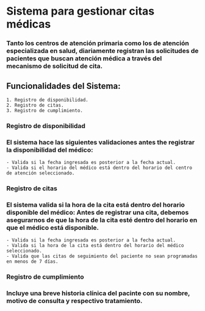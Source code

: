 # Sistema para gestionar citas médicas

### Tanto los centros de atención primaria como los de atención especializada en salud, diariamente registran las solicitudes de pacientes que buscan atención médica a través del mecanismo de solicitud de cita.
## Funcionalidades del Sistema:
    1. Registro de disponibilidad.
    2. Registro de citas.
    3. Registro de cumplimiento.

### <strong> Registro de disponibilidad </strong>
### El sistema hace las siguientes validaciones antes the registrar la disponibilidad del médico:
    - Valida si la fecha ingresada es posterior a la fecha actual.
    - Valida si el horario del médico está dentro del horario del centro de atención seleccionado.

### <strong> Registro de citas </strong>
### El sistema valida si la hora de la cita está dentro del horario disponible del médico: Antes de registrar una cita, debemos asegurarnos de que la hora de la cita esté dentro del horario en que el médico está disponible.
    - Valida si la fecha ingresada es posterior a la fecha actual.
    - Valida si la hora de la cita está dentro del horario del médico seleccionado.
    - Valida que las citas de seguimiento del paciente no sean programadas en menos de 7 días.

### <strong> Registro de cumplimiento </strong>
### Incluye una breve historia clínica del pacinte con  su nombre, motivo de consulta y respectivo tratamiento.
